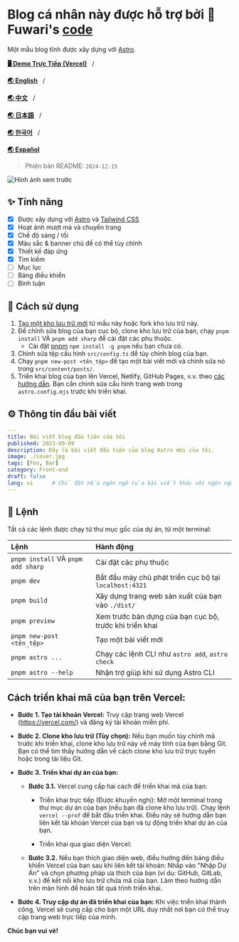 # Blog cá nhân này được hỗ trợ bởi 🍥Fuwari's [**code**](https://github.com/saicaca/fuwari)

Một mẫu blog tĩnh được xây dựng với [Astro](https://astro.build).

[**🖥️ Demo Trực Tiếp (Vercel)**](https://personal-web-astro-zx8v.vercel.app/)&nbsp;&nbsp;&nbsp;/&nbsp;&nbsp;&nbsp;

[**🌏 English**](https://github.com/linhduongtuan/personal_web_astro/blob/main/README.md)&nbsp;&nbsp;&nbsp;/&nbsp;&nbsp;&nbsp;

[**🌏 中文**](https://github.com/linhduongtuan/personal_web_astro/blob/main/README.zh-CN.md)&nbsp;&nbsp;&nbsp;/&nbsp;&nbsp;&nbsp;

[**🌏 日本語**](https://github.com/linhduongtuan/personal_web_astro/blob/main/README.ja-JP.md)&nbsp;&nbsp;&nbsp;/&nbsp;&nbsp;&nbsp;

[**🌏 한국어**](https://github.com/linhduongtuan/personal_web_astro/blob/main/README.ko.md)&nbsp;&nbsp;&nbsp;/&nbsp;&nbsp;&nbsp;

[**🌏 Español**](https://github.com/linhduongtuan/personal_web_astro/blob/main/README.es.md)


> Phiên bản README: `2024-12-15`

![Hình ảnh xem trước](https://github.com/linhduongtuan/personal_web_astro/blob/main/src/assets/images/demo_page.png)

## ✨ Tính năng

- [x] Được xây dựng với [Astro](https://astro.build) và [Tailwind CSS](https://tailwindcss.com)
- [x] Hoạt ảnh mượt mà và chuyển trang
- [x] Chế độ sáng / tối
- [x] Màu sắc & banner chủ đề có thể tùy chỉnh
- [x] Thiết kế đáp ứng
- [x] Tìm kiếm
- [ ] Mục lục
- [ ] Bảng điều khiển
- [ ] Bình luận

## 🚀 Cách sử dụng

1. [Tạo một kho lưu trữ mới](https://github.com/saicaca/fuwari/generate) từ mẫu này hoặc fork kho lưu trữ này.
2. Để chỉnh sửa blog của bạn cục bộ, clone kho lưu trữ của bạn, chạy `pnpm install` VÀ `pnpm add sharp` để cài đặt các phụ thuộc.
   - Cài đặt [pnpm](https://pnpm.io) `npm install -g pnpm` nếu bạn chưa có.
3. Chỉnh sửa tệp cấu hình `src/config.ts` để tùy chỉnh blog của bạn.
4. Chạy `pnpm new-post <tên_tệp>` để tạo một bài viết mới và chỉnh sửa nó trong `src/content/posts/`.
5. Triển khai blog của bạn lên Vercel, Netlify, GitHub Pages, v.v. theo [các hướng dẫn](https://docs.astro.build/en/guides/deploy/). Bạn cần chỉnh sửa cấu hình trang web trong `astro.config.mjs` trước khi triển khai.

## ⚙️ Thông tin đầu bài viết

```yaml
---
title: Bài viết blog đầu tiên của tôi
published: 2023-09-09
description: Đây là bài viết đầu tiên của blog Astro mới của tôi.
image: ./cover.jpg
tags: [Foo, Bar]
category: Front-end
draft: false
lang: vi      # Chỉ đặt nếu ngôn ngữ của bài viết khác với ngôn ngữ của trang web trong `config.ts`
---
```

## 🧞 Lệnh

Tất cả các lệnh được chạy từ thư mục gốc của dự án, từ một terminal:

| Lệnh                               | Hành động                                               |
|:---------------------------------- |:--------------------------------------------------------|
| `pnpm install` VÀ `pnpm add sharp` | Cài đặt các phụ thuộc                                   |
| `pnpm dev`                         | Bắt đầu máy chủ phát triển cục bộ tại `localhost:4321`  |
| `pnpm build`                       | Xây dựng trang web sản xuất của bạn vào `./dist/`       |
| `pnpm preview`                     | Xem trước bản dựng của bạn cục bộ, trước khi triển khai |
| `pnpm new-post <tên_tệp>`          | Tạo một bài viết mới                                    |
| `pnpm astro ...`                   | Chạy các lệnh CLI như `astro add`, `astro check`        |
| `pnpm astro --help`                | Nhận trợ giúp khi sử dụng Astro CLI                     |


## Cách triển khai mã của bạn trên Vercel:

- **Bước 1. Tạo tài khoản Vercel:** Truy cập trang web Vercel (https://vercel.com/) và đăng ký tài khoản miễn phí.

- **Bước 2. Clone kho lưu trữ (Tùy chọn):** Nếu bạn muốn tùy chỉnh mã trước khi triển khai, clone kho lưu trữ này về máy tính của bạn bằng Git. Bạn có thể tìm thấy hướng dẫn về cách clone kho lưu trữ trực tuyến hoặc trong tài liệu Git.

- **Bước 3. Triển khai dự án của bạn:**

  - **Bước 3.1.** Vercel cung cấp hai cách để triển khai mã của bạn:

    - Triển khai trực tiếp (Được khuyến nghị): Mở một terminal trong thư mục dự án của bạn (nếu bạn đã clone kho lưu trữ). Chạy lệnh `vercel --prof` để bắt đầu triển khai. Điều này sẽ hướng dẫn bạn liên kết tài khoản Vercel của bạn và tự động triển khai dự án của bạn.

    - Triển khai qua giao diện Vercel:

  - **Bước 3.2.** Nếu bạn thích giao diện web, điều hướng đến bảng điều khiển Vercel của bạn sau khi liên kết tài khoản: Nhấp vào "Nhập Dự Án" và chọn phương pháp ưa thích của bạn (ví dụ: GitHub, GitLab, v.v.) để kết nối kho lưu trữ chứa mã của bạn. Làm theo hướng dẫn trên màn hình để hoàn tất quá trình triển khai.

- **Bước 4. Truy cập dự án đã triển khai của bạn:** Khi việc triển khai thành công, Vercel sẽ cung cấp cho bạn một URL duy nhất nơi bạn có thể truy cập trang web trực tiếp của mình.

**Chúc bạn vui vẻ!**
